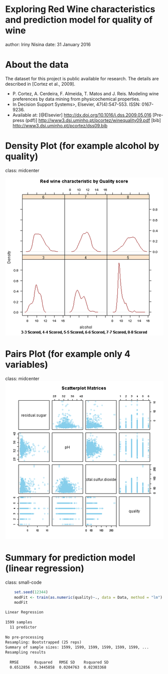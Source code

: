 <style>
.small-code pre code {
  font-size: 1em;
}
.midcenter {
    position: fixed;
    left: 20%;
}
</style>
Exploring Red Wine characteristics and prediction model for quality of wine 
========================================================
author: Iriny Nisina
date: 31 January 2016

About the data
========================================================
The dataset for this project is public available for research. The details are described in [Cortez et al., 2009]. 
 - P. Cortez, A. Cerdeira, F. Almeida, T. Matos and J. Reis. 
   Modeling wine preferences by data mining from physicochemical properties.
 - In Decision Support Systems>, Elsevier, 47(4):547-553. ISSN: 0167-9236.
 - Available at: [@Elsevier] http://dx.doi.org/10.1016/j.dss.2009.05.016
                 [Pre-press (pdf)] http://www3.dsi.uminho.pt/pcortez/winequality09.pdf
                 [bib] http://www3.dsi.uminho.pt/pcortez/dss09.bib

Density Plot (for example alcohol by quality)
========================================================
class: midcenter


![plot of chunk unnamed-chunk-2](cp_presentation-figure/unnamed-chunk-2-1.png)

Pairs Plot (for example only 4 variables)
========================================================
class: midcenter
![plot of chunk unnamed-chunk-3](cp_presentation-figure/unnamed-chunk-3-1.png)

Summary for prediction model (linear regression)
========================================================
class: small-code

```r
    set.seed(12344)
    modFit <- train(as.numeric(quality)~., data = Data, method = "lm")
    modFit
```

```
Linear Regression 

1599 samples
  11 predictor

No pre-processing
Resampling: Bootstrapped (25 reps) 
Summary of sample sizes: 1599, 1599, 1599, 1599, 1599, 1599, ... 
Resampling results

  RMSE       Rsquared   RMSE SD    Rsquared SD
  0.6512856  0.3445858  0.0204763  0.02303368 

 
```
